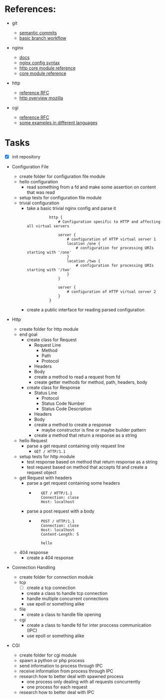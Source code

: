 # References:

- git
  - [semantic commits](https://gist.github.com/joshbuchea/6f47e86d2510bce28f8e7f42ae84c716)
  - [basic branch workflow](https://br.eheidi.dev/git-github/04-branch-e-pull-request/)

- nginx
  - [docs](https://nginx.org/en/docs/) 
  - [nginx config syntax](https://docs.nginx.com/nginx/admin-guide/basic-functionality/managing-configuration-files/)
  - [http core module reference](https://nginx.org/en/docs/http/ngx_http_core_module.html)
  - [core module reference](https://nginx.org/en/docs/ngx_core_module.html)

- http
  - [reference RFC](https://www.rfc-editor.org/rfc/rfc2616)
  - [http overview mozilla](https://developer.mozilla.org/en-US/docs/Web/HTTP/Guides/Overview)

- cgi
  - [reference RFC](https://www.rfc-editor.org/rfc/rfc3875)
  - [some examples in different languages](https://gist.github.com/stokito/a9a2732ffc7982978a16e40e8d063c8f)

# Tasks

- [X] init repository

- Configuration File
  - create folder for configuration file module
  - hello configuration
    - read something from a fd and make some assertion on content that was read
  - setup tests for configuration file module
  - trivial configuration
    - take a basic trivial nginx config and parse it
      ```
                http {
                    # Configuration specific to HTTP and affecting all virtual servers

                    server {
                        # configuration of HTTP virtual server 1
                        location /one {
                            # configuration for processing URIs starting with '/one'
                        }
                        location /two {
                            # configuration for processing URIs starting with '/two'
                        }
                    }

                    server {
                        # configuration of HTTP virtual server 2
                    }
                }
      ```
    - create a public interface for reading parsed configuration 

- Http
  - create folder for http module
  - end goal
    - create class for Request
        - Request Line
          - Method
          - Path
          - Protocol
        - Headers
        - Body
        - create a method to read a request from fd
        - create getter methods for method, path, headers, body
    - create class for Response
        - Status Line
          - Protocol
          - Status Code Number
          - Status Code Description
        - Headers
        - Body
        - create a method to create a response
          - maybe constructor is fine or maybe builder pattern 
        - create a method that return a response as a string
  - hello Request
    - parse a get request containing only request line
      - `GET / HTTP/1.1`
  - setup tests for http module
    - test response based on method that return response as a string
    - test request based on method that accepts fd and create a request object
  - get Request with headers
    - parse a get request containing some headers
      - ```
           GET / HTTP/1.1
           Connection: close
           Host: localhost
        ```
    - parse a post request with a body
      - ```
           POST / HTTP/1.1
           Connection: close
           Host: localhost
           Content-Length: 5

           hello
        ```
  - 404 response
    - create a 404 response

- Connection Handling
  - create folder for connection module
  - tcp
    - [ ] create a tcp connection
    - create a class to handle tcp connection
    - handle multiple concurrent connections
    - use epoll or something alike
  - file
    - create a class to handle file opening
  - cgi
    - create a class to handle fd for inter proccess communication (IPC)
    - use epoll or something alike

- CGI
  - create folder for cgi module
  - spawn a python or php process
  - send information to process through IPC
  - receive information from process through IPC
  - research how to better deal with spawned process
    - one process only dealing with all requests concurrently
    - one process for each request
  - research how to better deal with IPC